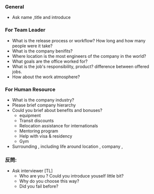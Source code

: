 ### General
- Ask name ,title and introduce

### For Team Leader
- What is the release process or workflow? How long and how many people were it take?
- What is the company benifits?
- Where location is the most engineers of the company in the world?
- What goals are the office worked for? 
- What is the job's responsibility, product? difference between offered jobs.
- How about the work atmosphere?


### For Human Resource

- What is the company industry?
- Please brief company hierarchy
- Could you brief about benefits and bonuses? 
    + equipment 
    + Transit discounts
    + Relocation assistance for internationals
    + Mentoring program
    + Help with visa & residency
    + Gym
- Surrounding , including life around location , company , 


### 反問:
- Ask interviewer [TL] 
    + Who are you ? Could you introduce youself little bit?
    + Why do you choose this way?
    + Did you fail before?


